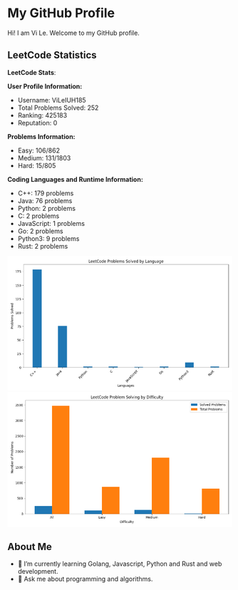 # My GitHub Profile

Hi! I am Vi Le. Welcome to my GitHub profile.

## LeetCode Statistics

<!-- LEETCODE_STATS_START -->
**LeetCode Stats**:

**User Profile Information:**
- Username: ViLeIUH185
- Total Problems Solved: 252
- Ranking: 425183
- Reputation: 0

**Problems Information:**
- Easy: 106/862
- Medium: 131/1803
- Hard: 15/805

**Coding Languages and Runtime Information:**
- C++: 179 problems
- Java: 76 problems
- Python: 2 problems
- C: 2 problems
- JavaScript: 1 problems
- Go: 2 problems
- Python3: 9 problems
- Rust: 2 problems

![Problems by Language](./leetcode_languages.png)
![Problem Difficulties](./leetcode_difficulties.png)

<!-- LEETCODE_STATS_END -->

## About Me
- 🌱 I’m currently learning Golang, Javascript, Python and Rust and web development.
- 💬 Ask me about programming and algorithms.
